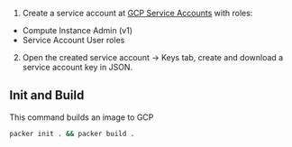 1. Create a service account at [GCP Service Accounts](https://console.cloud.google.com/iam-admin/serviceaccounts) with roles:

- Compute Instance Admin (v1)
- Service Account User roles

2. Open the created service account -> Keys tab, create and download a service account key in JSON.

## Init and Build

This command builds an image to GCP

```bash
packer init . && packer build .
```
